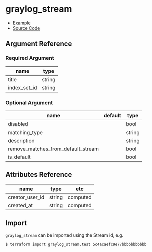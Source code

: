 # graylog_stream

* [Example](https://github.com/terraform-provider-graylog/terraform-provider-graylog/blob/master/examples/v0.12/stream.tf)
* [Source Code](https://github.com/terraform-provider-graylog/terraform-provider-graylog/blob/master/graylog/resource/stream/resource.go)

## Argument Reference

### Required Argument

name | type
--- | ---
title | string
index_set_id | string

### Optional Argument

name | default | type
--- | --- | ---
disabled | | bool
matching_type | | string
description | | string
remove_matches_from_default_stream | | bool
is_default | | bool

## Attributes Reference

name | type | etc
--- | --- | ---
creator_user_id | string | computed
created_at | string | computed

## Import

`graylog_stream` can be imported using the Stream id, e.g.

```console
$ terraform import graylog_stream.test 5c4acaefc9e77bbbbbbbbbbb
```
